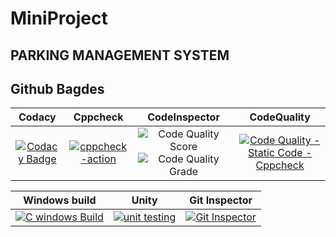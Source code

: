 # MiniProject 
PARKING MANAGEMENT SYSTEM
--
Github Bagdes
--
|Codacy|Cppcheck|CodeInspector|CodeQuality|
|:--:|:--:|:--:|:--:|
[![Codacy Badge](https://app.codacy.com/project/badge/Grade/d8403cf828f048329610b87b6af68aff)](https://www.codacy.com/gh/sumedh-rao/MiniProject/dashboard?utm_source=github.com&amp;utm_medium=referral&amp;utm_content=sumedh-rao/MiniProject&amp;utm_campaign=Badge_Grade)|[![cppcheck-action](https://github.com/sumedh-rao/MiniProject/actions/workflows/cppcheck.yml/badge.svg)](https://github.com/sumedh-rao/MiniProject/actions/workflows/cppcheck.yml)|![Code Quality Score](https://www.code-inspector.com/project/24803/score/svg)![Code Quality Grade](https://www.code-inspector.com/project/24803/status/svg)|[![Code Quality - Static Code - Cppcheck](https://github.com/sumedh-rao/MiniProject/actions/workflows/code%20quality.yml/badge.svg)](https://github.com/sumedh-rao/MiniProject/actions/workflows/code%20quality.yml)

|Windows build|Unity|Git Inspector|
|:--:|:--:|:--:|
[![C windows Build](https://github.com/sumedh-rao/MiniProject/actions/workflows/windows-build.yml/badge.svg)](https://github.com/sumedh-rao/MiniProject/actions/workflows/windows-build.yml)|[![unit testing](https://github.com/sumedh-rao/MiniProject/actions/workflows/unity.yml/badge.svg)](https://github.com/sumedh-rao/MiniProject/actions/workflows/unity.yml)|[![Git Inspector](https://github.com/sumedh-rao/MiniProject/actions/workflows/gitinspector.yml/badge.svg)](https://github.com/sumedh-rao/MiniProject/actions/workflows/gitinspector.yml)
